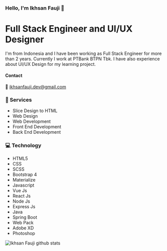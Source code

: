 ### Hello, I'm Ikhsan Fauji 👋
# Full Stack Engineer and UI/UX Designer
I'm from Indonesia and I have been working as Full Stack Engineer for more than 2 years. Currently I work at PTBank BTPN Tbk. I have also experience about UI/UX Design for my learning project.
#### Contact
:e-mail: ikhsanfauji.dev@gmail.com
###
### :wrench: Services
- Slice Design to HTML
- Web Design
- Web Development
- Front End Development
- Back End Development
###
### :computer: Technology
- HTML5
- CSS
- SCSS
- Bootstrap 4 
- Materialize
- Javascript
- Vue Js 
- React Js
- Node Js
- Express Js
- Java 
- Spring Boot
- Web Pack
- Adobe XD
- Photoshop


![Ikhsan Fauji github stats](https://github-readme-stats.vercel.app/api?username=ikhsan-fauji&show_icons=true)

